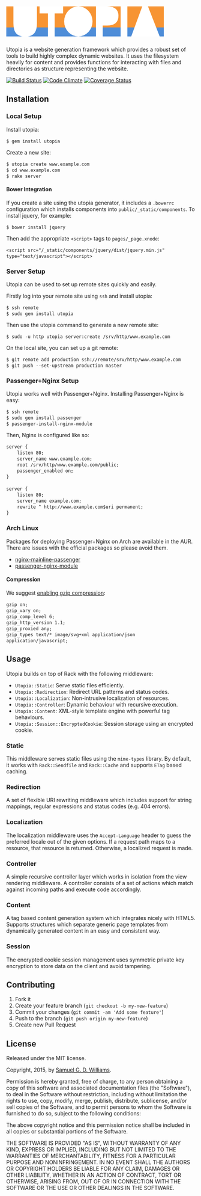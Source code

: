 # ![Utopia](materials/utopia.png?raw=true)

Utopia is a website generation framework which provides a robust set of tools
to build highly complex dynamic websites. It uses the filesystem heavily for
content and provides functions for interacting with files and directories as
structure representing the website.

[![Build Status](https://secure.travis-ci.org/ioquatix/utopia.svg)](http://travis-ci.org/ioquatix/utopia)
[![Code Climate](https://codeclimate.com/github/ioquatix/utopia.svg)](https://codeclimate.com/github/ioquatix/utopia)
[![Coverage Status](https://coveralls.io/repos/ioquatix/utopia/badge.svg)](https://coveralls.io/r/ioquatix/utopia)

## Installation

### Local Setup

Install utopia:

	$ gem install utopia

Create a new site:

	$ utopia create www.example.com
	$ cd www.example.com
	$ rake server

#### Bower Integration

If you create a site using the utopia generator, it includes a `.bowerrc` configuration which installs components into `public/_static/components`. To install jquery, for example:

	$ bower install jquery

Then add the appropriate `<script>` tags to `pages/_page.xnode`:

	<script src="/_static/components/jquery/dist/jquery.min.js" type="text/javascript"></script>

### Server Setup

Utopia can be used to set up remote sites quickly and easily.

Firstly log into your remote site using `ssh` and install utopia:

	$ ssh remote
	$ sudo gem install utopia

Then use the utopia command to generate a new remote site:

	$ sudo -u http utopia server:create /srv/http/www.example.com

On the local site, you can set up a git remote:

	$ git remote add production ssh://remote/srv/http/www.example.com
	$ git push --set-upstream production master

### Passenger+Nginx Setup

Utopia works well with Passenger+Nginx. Installing Passenger+Nginx is easy:

	$ ssh remote
	$ sudo gem install passenger
	$ passenger-install-nginx-module

Then, Nginx is configured like so:

	server {
		listen 80;
		server_name www.example.com;
		root /srv/http/www.example.com/public;
		passenger_enabled on;
	}

	server {
		listen 80;
		server_name example.com;
		rewrite ^ http://www.example.com$uri permanent;
	}

### Arch Linux

Packages for deploying Passenger+Nginx on Arch are available in the AUR. There are issues with the official packages so please avoid them.

- [nginx-mainline-passenger](https://aur.archlinux.org/packages/nginx-mainline-passenger/)
- [passenger-nginx-module](https://aur.archlinux.org/packages/passenger-nginx-module/)

#### Compression

We suggest [enabling gzip compression](https://zoompf.com/blog/2012/02/lose-the-wait-http-compression):

	gzip on;
	gzip_vary on;
	gzip_comp_level 6;
	gzip_http_version 1.1;
	gzip_proxied any;
	gzip_types text/* image/svg+xml application/json application/javascript;

## Usage

Utopia builds on top of Rack with the following middleware:

- `Utopia::Static`: Serve static files efficiently.
- `Utopia::Redirection`: Redirect URL patterns and status codes.
- `Utopia::Localization`: Non-intrusive localization of resources.
- `Utopia::Controller`: Dynamic behaviour with recursive execution.
- `Utopia::Content`: XML-style template engine with powerful tag behaviours.
- `Utopia::Session::EncryptedCookie`: Session storage using an encrypted cookie.

### Static

This middleware serves static files using the `mime-types` library. By default, it works with `Rack::Sendfile` and `Rack::Cache` and supports `ETag` based caching.

### Redirection

A set of flexible URI rewriting middleware which includes support for string mappings, regular expressions and status codes (e.g. 404 errors).

### Localization

The localization middleware uses the `Accept-Language` header to guess the preferred locale out of the given options. If a request path maps to a resource, that resource is returned. Otherwise, a localized request is made.

### Controller

A simple recursive controller layer which works in isolation from the view rendering middleware. A controller consists of a set of actions which match against incoming paths and execute code accordingly.

### Content

A tag based content generation system which integrates nicely with HTML5. Supports structures which separate generic page templates from dynamically generated content in an easy and consistent way.

### Session

The encrypted cookie session management uses symmetric private key encryption to store data on the client and avoid tampering.

## Contributing

1. Fork it
2. Create your feature branch (`git checkout -b my-new-feature`)
3. Commit your changes (`git commit -am 'Add some feature'`)
4. Push to the branch (`git push origin my-new-feature`)
5. Create new Pull Request

## License

Released under the MIT license.

Copyright, 2015, by [Samuel G. D. Williams](http://www.codeotaku.com/samuel-williams).

Permission is hereby granted, free of charge, to any person obtaining a copy
of this software and associated documentation files (the "Software"), to deal
in the Software without restriction, including without limitation the rights
to use, copy, modify, merge, publish, distribute, sublicense, and/or sell
copies of the Software, and to permit persons to whom the Software is
furnished to do so, subject to the following conditions:

The above copyright notice and this permission notice shall be included in
all copies or substantial portions of the Software.

THE SOFTWARE IS PROVIDED "AS IS", WITHOUT WARRANTY OF ANY KIND, EXPRESS OR
IMPLIED, INCLUDING BUT NOT LIMITED TO THE WARRANTIES OF MERCHANTABILITY,
FITNESS FOR A PARTICULAR PURPOSE AND NONINFRINGEMENT. IN NO EVENT SHALL THE
AUTHORS OR COPYRIGHT HOLDERS BE LIABLE FOR ANY CLAIM, DAMAGES OR OTHER
LIABILITY, WHETHER IN AN ACTION OF CONTRACT, TORT OR OTHERWISE, ARISING FROM,
OUT OF OR IN CONNECTION WITH THE SOFTWARE OR THE USE OR OTHER DEALINGS IN
THE SOFTWARE.
